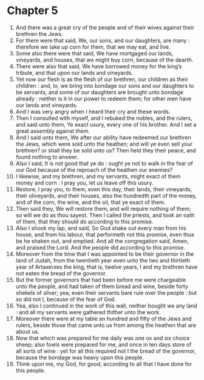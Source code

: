 # Chapter 5

1. And there was a great cry of the people and of their wives against their brethren the Jews.
2. For there were that said, We, our sons, and our daughters, are many : therefore we take up corn for them, that we may eat, and live.
3. Some also there were that said, We have mortgaged our lands, vineyards, and houses, that we might buy corn, because of the dearth.
4. There were also that said, We have borrowed money for the king’s tribute, and that upon our lands and vineyards.
5. Yet now our flesh is as the flesh of our brethren, our children as their children : and, lo, we bring into bondage our sons and our daughters to be servants, and some of our daughters are brought unto bondage already : neither is it in our power to redeem them; for other men have our lands and vineyards.
6. And I was very angry when I heard their cry and these words.
7. Then I consulted with myself, and I rebuked the nobles, and the rulers, and said unto them, Ye exact usury, every one of his brother. And I set a great assembly against them.
8. And I said unto them, We after our ability have redeemed our brethren the Jews, which were sold unto the heathen; and will ye even sell your brethren? or shall they be sold unto us? Then held they their peace, and found nothing to answer.
9. Also I said, It is not good that ye do : ought ye not to walk in the fear of our God because of the reproach of the heathen our enemies?
10. I likewise, and my brethren, and my servants, might exact of them money and corn : I pray you, let us leave off this usury.
11. Restore, I pray you, to them, even this day, their lands, their vineyards, their oliveyards, and their houses, also the hundredth part of the money, and of the corn, the wine, and the oil, that ye exact of them.
12. Then said they, We will restore them, and will require nothing of them; so will we do as thou sayest. Then I called the priests, and took an oath of them, that they should do according to this promise.
13. Also I shook my lap, and said, So God shake out every man from his house, and from his labour, that performeth not this promise, even thus be he shaken out, and emptied. And all the congregation said, Amen, and praised the Lord. And the people did according to this promise.
14. Moreover from the time that I was appointed to be their governor in the land of Judah, from the twentieth year even unto the two and thirtieth year of Artaxerxes the king, that is, twelve years, I and my brethren have not eaten the bread of the governor.
15. But the former governors that had been before me were chargeable unto the people, and had taken of them bread and wine, beside forty shekels of silver; yea, even their servants bare rule over the people : but so did not I, because of the fear of God.
16. Yea, also I continued in the work of this wall, neither bought we any land : and all my servants were gathered thither unto the work.
17. Moreover there were at my table an hundred and fifty of the Jews and rulers, beside those that came unto us from among the heathen that are about us.
18. Now that which was prepared for me daily was one ox and six choice sheep; also fowls were prepared for me, and once in ten days store of all sorts of wine : yet for all this required not I the bread of the governor, because the bondage was heavy upon this people.
19. Think upon me, my God, for good, according to all that I have done for this people.

